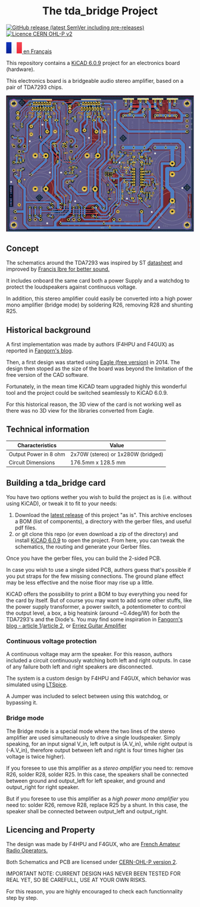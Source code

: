 <h1 align="center">The tda_bridge Project</h1>

[![GitHub release (latest SemVer including pre-releases)](https://img.shields.io/github/v/release/f4hpu/tda_bridge?display_name=release&include_prereleases&style=plastic)](https://github.com/f4hpu/tda_bridge/releases)
[![Licence CERN OHL-P v2](https://img.shields.io/badge/licence-CERN--OHL--P%20v2-brightgreen?style=plastic)](https://cern-ohl.web.cern.ch/home)

[![FR](./documentation/images/FR@2x.png) en Français](./documentation/README_fr.md)

This repository contains a [KiCAD 6.0.9](https://www.kicad.org/) project for an electronics board (hardware).

This electronics board is a bridgeable audio stereo amplifier, based on a pair of TDA7293 chips.

![PCB image](./documentation/images/PCB_view.jpg)

## Concept

The schematics around the TDA7293 was inspired by ST [datasheet](http://www.st.com/web/en/resource/technical/document/datasheet/CD00001887.pdf) and improved by [Francis Ibre for better sound.](http://www.cinetson.org/phpBB3/electronique-f13/1er-ampli-diy-question-diverse-t17238-30.html)

It includes onboard the same card both a power Supply and a watchdog to protect the loudspeakers against continuous voltage.

In addition, this stereo amplifier could easily be converted into a high power mono amplifier (bridge mode) by soldering R26, removing R28 and shunting R25.

## Historical background

A first implementation was made by authors (F4HPU and F4GUX) as reported in [Fangorn's blog](http://fangorn.over-blog.org/article-23233481.html).

Then, a first design was started using [Eagle (free version)](https://www.autodesk.fr/products/eagle/free-download) in 2014. The design then stoped as the size of the board was beyond the limitation of the free version of the CAD software.

Fortunately, in the mean time KiCAD team upgraded highly this wonderful tool and the project could be switched seamlessly to KiCAD 6.0.9.

For this historical reason, the 3D view of the card is not working well as there was no 3D view for the libraries converted from Eagle.


## Technical information

| Characteristics       | Value                              |
| --------------------- | ---------------------------------- |
| Output Power in 8 ohm | 2x70W (stereo) or 1x280W (bridged) |
| Circuit Dimensions    | 176.5mm x 128.5 mm                 |

## Building a tda_bridge card

You have two options wether you wish to build the project as is (i.e. without using KiCAD), or tweak it to fit to your needs:

1. Download the [latest release](https://github.com/f4hpu/tda_bridge/releases/download/v0.0.0-alpha/fabrication.tar.gz) of this project "as is". This archive encloses a BOM (list of components), a directory with the gerber files, and useful pdf files.
2. or git clone this repo (or even download a zip of the directory) and install [KiCAD 6.0.9](https://www.kicad.org/) to open the project. From here, you can tweak the schematics, the routing and generate your Gerber files.

Once you have the gerber files, you can build the 2-sided PCB.

In case you wish to use a single sided PCB, authors guess that's possible if you put straps for the few missing connections. The ground plane effect may be less effective and the noise floor may rise up a little.

KiCAD offers the possibility to print a BOM to buy everything you need for the card by itself. But of course you may want to add some other stuffs, like the power supply transformer, a power switch, a potentiometer to control the output level, a box, a big heatsink (around ~0.4deg/W) for both the TDA7293's and the Diode's. You may find some inspiration in 
[Fangorn's blog - article 1](http://fangorn.over-blog.org/article-22214740.html)/[article 2](http://fangorn.over-blog.org/article-23233481.html), or [Erriez Guitar Amplifier](https://github.com/Erriez/DualTDA7293PowerAmplifier)

### Continuous voltage protection

A continuous voltage may arm the speaker. For this reason, authors included a circuit continuously watching both left and right outputs. In case of any failure both left and right speakers are disconnected.

The system is a custom design by F4HPU and F4GUX, which behavior was simulated using [LTSpice](https://www.analog.com/en/design-center/design-tools-and-calculators/ltspice-simulator.html).

A Jumper was included to select between using this watchdog, or bypassing it.

### Bridge mode

The Bridge mode is a special mode where the two lines of the stereo amplifier are used simultaneously to drive a single loudspeaker. Simply speaking, for an input signal V_in, left output is (A.V_in), while right output is (-A.V_in), therefore output between left and right is four times higher (as voltage is twice higher).

If you foresee to use this amplifier as a _stereo amplifier_ you need to: remove R26, solder R28, solder R25. In this case, the speakers shall be connected between ground and output_left for left speaker, and ground and output_right for right speaker.

But if you foresee to use this amplifier as a _high power mono amplifier_ you need to: solder R26, remove R28, replace R25 by a shunt. In this case, the speaker shall be connected between output_left and output_right.


## Licencing and Property

The design was made by F4HPU and F4GUX, who are [French Amateur Radio Operators.](https://www.r-e-f.org/)

Both Schematics and PCB are licensed under [CERN-OHL-P version 2](https://cern-ohl.web.cern.ch/home). 

IMPORTANT NOTE: CURRENT DESIGN HAS NEVER BEEN TESTED FOR REAL YET, SO BE CAREFULL, USE AT YOUR OWN RISKS.

For this reason, you are highly encouraged to check each functionnality step by step.
